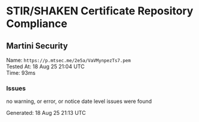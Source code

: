 # STIR/SHAKEN Certificate Repository Compliance

## Martini Security

Name: `https://p.mtsec.me/2e5a/VaVMynpezTs7.pem`\
Tested At: 18 Aug 25 21:04 UTC\
Time: 93ms

### Issues

no warning, or error, or notice date level issues were found

Generated: 18 Aug 25 21:13 UTC